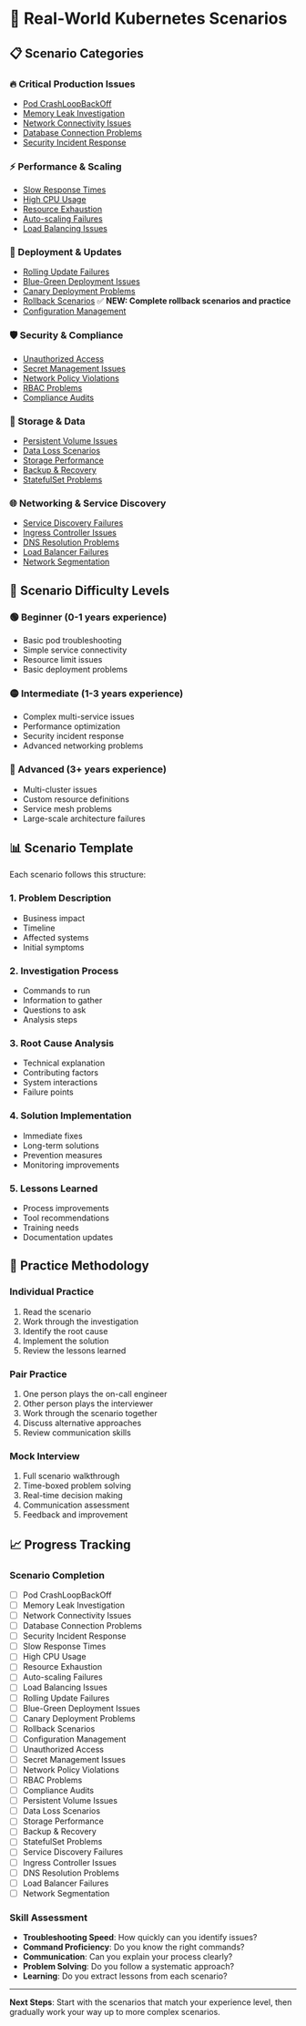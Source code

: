 # 🚨 **Real-World Kubernetes Scenarios**

## 📋 **Scenario Categories**

### **🔥 Critical Production Issues**
- [Pod CrashLoopBackOff](./pod-crashloopbackoff.md)
- [Memory Leak Investigation](./memory-leak.md)
- [Network Connectivity Issues](./network-issues.md)
- [Database Connection Problems](./database-issues.md)
- [Security Incident Response](./security-incident.md)

### **⚡ Performance & Scaling**
- [Slow Response Times](./slow-response.md)
- [High CPU Usage](./high-cpu.md)
- [Resource Exhaustion](./resource-exhaustion.md)
- [Auto-scaling Failures](./autoscaling-failures.md)
- [Load Balancing Issues](./load-balancing.md)

### **🔄 Deployment & Updates**
- [Rolling Update Failures](./rolling-update-failures.md)
- [Blue-Green Deployment Issues](./blue-green-issues.md)
- [Canary Deployment Problems](./canary-issues.md)
- [Rollback Scenarios](./rollback-scenarios/) ✅ **NEW: Complete rollback scenarios and practice**
- [Configuration Management](./config-management.md)

### **🛡️ Security & Compliance**
- [Unauthorized Access](./unauthorized-access.md)
- [Secret Management Issues](./secret-management.md)
- [Network Policy Violations](./network-policy-violations.md)
- [RBAC Problems](./rbac-issues.md)
- [Compliance Audits](./compliance-audits.md)

### **💾 Storage & Data**
- [Persistent Volume Issues](./pv-issues.md)
- [Data Loss Scenarios](./data-loss.md)
- [Storage Performance](./storage-performance.md)
- [Backup & Recovery](./backup-recovery.md)
- [StatefulSet Problems](./statefulset-issues.md)

### **🌐 Networking & Service Discovery**
- [Service Discovery Failures](./service-discovery.md)
- [Ingress Controller Issues](./ingress-issues.md)
- [DNS Resolution Problems](./dns-issues.md)
- [Load Balancer Failures](./load-balancer-failures.md)
- [Network Segmentation](./network-segmentation.md)

## 🎯 **Scenario Difficulty Levels**

### **🟢 Beginner (0-1 years experience)**
- Basic pod troubleshooting
- Simple service connectivity
- Resource limit issues
- Basic deployment problems

### **🟡 Intermediate (1-3 years experience)**
- Complex multi-service issues
- Performance optimization
- Security incident response
- Advanced networking problems

### **🔴 Advanced (3+ years experience)**
- Multi-cluster issues
- Custom resource definitions
- Service mesh problems
- Large-scale architecture failures

## 📊 **Scenario Template**

Each scenario follows this structure:

### **1. Problem Description**
- Business impact
- Timeline
- Affected systems
- Initial symptoms

### **2. Investigation Process**
- Commands to run
- Information to gather
- Questions to ask
- Analysis steps

### **3. Root Cause Analysis**
- Technical explanation
- Contributing factors
- System interactions
- Failure points

### **4. Solution Implementation**
- Immediate fixes
- Long-term solutions
- Prevention measures
- Monitoring improvements

### **5. Lessons Learned**
- Process improvements
- Tool recommendations
- Training needs
- Documentation updates

## 🎯 **Practice Methodology**

### **Individual Practice**
1. Read the scenario
2. Work through the investigation
3. Identify the root cause
4. Implement the solution
5. Review the lessons learned

### **Pair Practice**
1. One person plays the on-call engineer
2. Other person plays the interviewer
3. Work through the scenario together
4. Discuss alternative approaches
5. Review communication skills

### **Mock Interview**
1. Full scenario walkthrough
2. Time-boxed problem solving
3. Real-time decision making
4. Communication assessment
5. Feedback and improvement

## 📈 **Progress Tracking**

### **Scenario Completion**
- [ ] Pod CrashLoopBackOff
- [ ] Memory Leak Investigation
- [ ] Network Connectivity Issues
- [ ] Database Connection Problems
- [ ] Security Incident Response
- [ ] Slow Response Times
- [ ] High CPU Usage
- [ ] Resource Exhaustion
- [ ] Auto-scaling Failures
- [ ] Load Balancing Issues
- [ ] Rolling Update Failures
- [ ] Blue-Green Deployment Issues
- [ ] Canary Deployment Problems
- [ ] Rollback Scenarios
- [ ] Configuration Management
- [ ] Unauthorized Access
- [ ] Secret Management Issues
- [ ] Network Policy Violations
- [ ] RBAC Problems
- [ ] Compliance Audits
- [ ] Persistent Volume Issues
- [ ] Data Loss Scenarios
- [ ] Storage Performance
- [ ] Backup & Recovery
- [ ] StatefulSet Problems
- [ ] Service Discovery Failures
- [ ] Ingress Controller Issues
- [ ] DNS Resolution Problems
- [ ] Load Balancer Failures
- [ ] Network Segmentation

### **Skill Assessment**
- **Troubleshooting Speed**: How quickly can you identify issues?
- **Command Proficiency**: Do you know the right commands?
- **Communication**: Can you explain your process clearly?
- **Problem Solving**: Do you follow a systematic approach?
- **Learning**: Do you extract lessons from each scenario?

---

**Next Steps**: Start with the scenarios that match your experience level,
then gradually work your way up to more complex scenarios.

